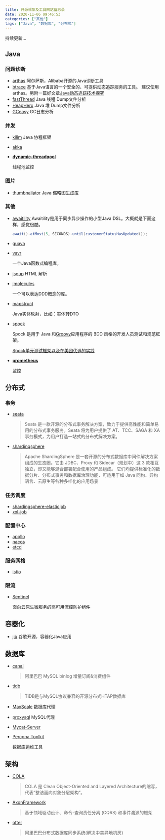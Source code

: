```yaml
---
title: 开源框架及工具网站备忘录
date: 2020-11-06 09:46:53
categories: ["其他"]
tags: ["Java", "数据库", "分布式"]
---
```


持续更新...

<!--more-->

## Java

### 问题诊断

- [arthas](https://github.com/alibaba/arthas) 
  阿尔萨斯，Alibaba开源的Java诊断工具
- [btrace](https://github.com/btraceio/btrace)
  基于Java语言的一个安全的、可提供动态追踪服务的工具。
  建议使用arthas。另附一篇好文章[Java动态追踪技术探究](https://tech.meituan.com/2019/02/28/java-dynamic-trace.html)
- [fastThread](https://fastthread.io/)
  Java 线程 Dump文件分析
- [HeapHero](https://heaphero.io/heap-index.jsp)
  Java 堆 Dump文件分析
- [GCeasy](https://gceasy.io/gc-index.jsp)
  GC日志分析

### 并发

- [kilim](https://github.com/kilim/kilim)
  Java 协程框架
  
- [akka](https://github.com/akka/akka)

- **[dynamic-threadpool](https://github.com/acmenlt/dynamic-threadpool)**

  线程池监控

### 图片

- [thumbnailator](https://github.com/coobird/thumbnailator)
  Java 缩略图生成库

### 其他

- [awaitility](https://github.com/awaitility/awaitility)
  Awaitility是用于同步异步操作的小型Java DSL。大概就是下面这样，感觉很酷。

  ```java
  await().atMost(5, SECONDS).until(customerStatusHasUpdated());
  ```

- [guava](https://github.com/google/guava)

- [vavr](https://github.com/vavr-io/vavr)

  一个Java函数式编程库。

- [jsoup](https://github.com/jhy/jsoup)
  HTML 解析
  
- [jmolecules](https://github.com/xmolecules/jmolecules)

  一个可以表达DDD概念的库。
  
- [mapstruct](https://github.com/mapstruct/mapstruct)

  Java实体映射，比如：实体转DTO

- [spock](https://github.com/spockframework/spock)

  Spock 是用于 Java 和[Groovy](https://groovy-lang.org/)应用程序的 BDD 风格的开发人员测试和规范框架。

  [Spock单元测试框架以及在美团优选的实践](https://mp.weixin.qq.com/s/U1FArrcdFf3NKui6_Sf-qw)

- **[prometheus](https://github.com/prometheus/prometheus)**
  
  监控
  
  



## 分布式

### 事务

- [seata](https://github.com/seata/seata)

  > Seata 是一款开源的分布式事务解决方案，致力于提供高性能和简单易用的分布式事务服务。Seata 将为用户提供了 AT、TCC、SAGA 和 XA 事务模式，为用户打造一站式的分布式解决方案。

- [shardingsphere](https://github.com/apache/shardingsphere)

  > Apache ShardingSphere 是一套开源的分布式数据库中间件解决方案组成的生态圈，它由 JDBC、Proxy 和 Sidecar（规划中）这 3 款相互独立，却又能够混合部署配合使用的产品组成。 它们均提供标准化的数据分片、分布式事务和数据库治理功能，可适用于如 Java 同构、异构语言、云原生等各种多样化的应用场景

### 任务调度

- [shardingsphere-elasticjob](https://github.com/apache/shardingsphere-elasticjob)
- [xxl-job](https://github.com/xuxueli/xxl-job)

### 配置中心

- [apollo](https://github.com/ctripcorp/apollo)
- [nacos](https://github.com/alibaba/nacos)
- [etcd](https://github.com/etcd-io/etcd)

### 服务网格

- [istio](https://github.com/istio/istio)

### 限流

- [Sentinel](https://github.com/alibaba/Sentinel)

  面向云原生微服务的高可用流控防护组件

## 容器化

- [jib](https://github.com/GoogleContainerTools/jib)
  谷歌开源，容器化Java应用

## 数据库

- [canal](https://github.com/alibaba/canal)

  > 阿里巴巴 MySQL binlog 增量订阅&消费组件

- [tidb](https://github.com/pingcap/tidb)

  > TiDB是与MySQL协议兼容的开源分布式HTAP数据库
  
- [MaxScale](https://github.com/mariadb-corporation/MaxScale)
  数据库代理

- [proxysql](https://github.com/sysown/proxysql)
  MySQL代理

- [Mycat-Server](https://github.com/MyCATApache/Mycat-Server)

- [Percona Toolkit](https://www.percona.com/software/database-tools/percona-toolkit)

  数据库运维工具
## 架构

- [COLA](https://github.com/alibaba/COLA)

  > COLA 是 Clean Object-Oriented and Layered Architecture的缩写，代表“整洁面向对象分层架构”。
  
- [AxonFramework](https://github.com/AxonFramework/AxonFramework)

  > 基于领域驱动设计、命令-查询责任分离 (CQRS) 和事件溯源的框架
  
- [otter](https://github.com/alibaba/otter)

  > 阿里巴巴分布式数据库同步系统(解决中美异地机房)
